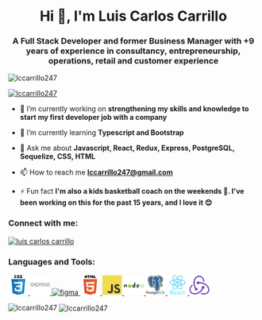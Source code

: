 <h1 align="center">Hi 👋, I'm Luis Carlos Carrillo</h1>
<h3 align="center">A Full Stack Developer and former Business Manager with +9 years of experience in consultancy, entrepreneurship, operations, retail and customer experience</h3>

<p align="left"> <img src="https://komarev.com/ghpvc/?username=lccarrillo247&label=Profile%20views&color=0e75b6&style=flat" alt="lccarrillo247" /> </p>

<p align="left"> <a href="https://github.com/ryo-ma/github-profile-trophy"><img src="https://github-profile-trophy.vercel.app/?username=lccarrillo247" alt="lccarrillo247" /></a> </p>

- 🔭 I’m currently working on **strengthening my skills and knowledge to start my first developer job with a company**

- 🌱 I’m currently learning **Typescript and Bootstrap**

- 💬 Ask me about **Javascript, React, Redux, Express, PostgreSQL, Sequelize, CSS, HTML**

- 📫 How to reach me **lccarrillo247@gmail.com**

- ⚡ Fun fact **I'm also a kids basketball coach on the weekends 🏀. I've been working on this for the past 15 years, and I love it 😊**

<h3 align="left">Connect with me:</h3>
<p align="left">
<a href="https://www.linkedin.com/in/luis-carlos-carrillo/" target="blank"><img align="center" src="https://raw.githubusercontent.com/rahuldkjain/github-profile-readme-generator/master/src/images/icons/Social/linked-in-alt.svg" alt="luis carlos carrillo" height="30" width="40" /></a>
</p>

<h3 align="left">Languages and Tools:</h3>
<p align="left"> <a href="https://www.w3schools.com/css/" target="_blank" rel="noreferrer"> <img src="https://raw.githubusercontent.com/devicons/devicon/master/icons/css3/css3-original-wordmark.svg" alt="css3" width="40" height="40"/> </a> <a href="https://expressjs.com" target="_blank" rel="noreferrer"> <img src="https://raw.githubusercontent.com/devicons/devicon/master/icons/express/express-original-wordmark.svg" alt="express" width="40" height="40"/> </a> <a href="https://www.figma.com/" target="_blank" rel="noreferrer"> <img src="https://www.vectorlogo.zone/logos/figma/figma-icon.svg" alt="figma" width="40" height="40"/> </a> <a href="https://www.w3.org/html/" target="_blank" rel="noreferrer"> <img src="https://raw.githubusercontent.com/devicons/devicon/master/icons/html5/html5-original-wordmark.svg" alt="html5" width="40" height="40"/> </a> <a href="https://developer.mozilla.org/en-US/docs/Web/JavaScript" target="_blank" rel="noreferrer"> <img src="https://raw.githubusercontent.com/devicons/devicon/master/icons/javascript/javascript-original.svg" alt="javascript" width="40" height="40"/> </a> <a href="https://nodejs.org" target="_blank" rel="noreferrer"> <img src="https://raw.githubusercontent.com/devicons/devicon/master/icons/nodejs/nodejs-original-wordmark.svg" alt="nodejs" width="40" height="40"/> </a> <a href="https://www.postgresql.org" target="_blank" rel="noreferrer"> <img src="https://raw.githubusercontent.com/devicons/devicon/master/icons/postgresql/postgresql-original-wordmark.svg" alt="postgresql" width="40" height="40"/> </a> <a href="https://reactjs.org/" target="_blank" rel="noreferrer"> <img src="https://raw.githubusercontent.com/devicons/devicon/master/icons/react/react-original-wordmark.svg" alt="react" width="40" height="40"/> </a> <a href="https://redux.js.org" target="_blank" rel="noreferrer"> <img src="https://raw.githubusercontent.com/devicons/devicon/master/icons/redux/redux-original.svg" alt="redux" width="40" height="40"/> </a> </p>

<p><img align="left" src="https://github-readme-stats.vercel.app/api/top-langs?username=lccarrillo247&show_icons=true&locale=en&layout=compact" alt="lccarrillo247" /></p>

<p>&nbsp;<img align="center" src="https://github-readme-stats.vercel.app/api?username=lccarrillo247&show_icons=true&locale=en" alt="lccarrillo247" /></p>
